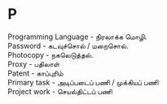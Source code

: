 # P

Programming Language - நிரலாக்க மொழி. \
Password -  கடவுச்சொல் / மறைசொல்.\
Photocopy - நகலெடுத்தல்.\
Proxy - பதிலாள்\
Patent - காப்புரிம்\
Primary task - அடிப்படைப் பணி / முக்கியப் பணி\
Project work - செயல்திட்டப் பணி